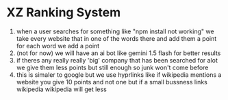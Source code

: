 # XZ Ranking System

1. when a user searches for something like "npm install not working" we take every website that in one of the words there and add them a point for each word we add a point
2. (not for now) we will have an ai bot like gemini 1.5 flash for better results
3. if theres any really really 'big' company that has been searched for alot we give them less points but still enough so junk won't come before
4. this is simaler to google but we use hyprlinks like if wikipedia mentions a website you give 10 points and not one but if a small bussness links wikipedia wikipedia will get less